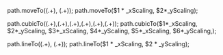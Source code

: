 path\.moveTo\((.+), (.+)\);
path.moveTo($1 * _xScaling, $2*_yScaling);

path\.cubicTo\((.+),(.+),(.+),(.+),(.+),(.+)\);
path.cubicTo($1*_xScaling, $2*_yScaling, $3*_xScaling, $4*_yScaling, $5*_xScaling, $6*_yScaling,);

path\.lineTo\((.+), (.+)\);
path.lineTo($1 * _xScaling, $2 * _yScaling);